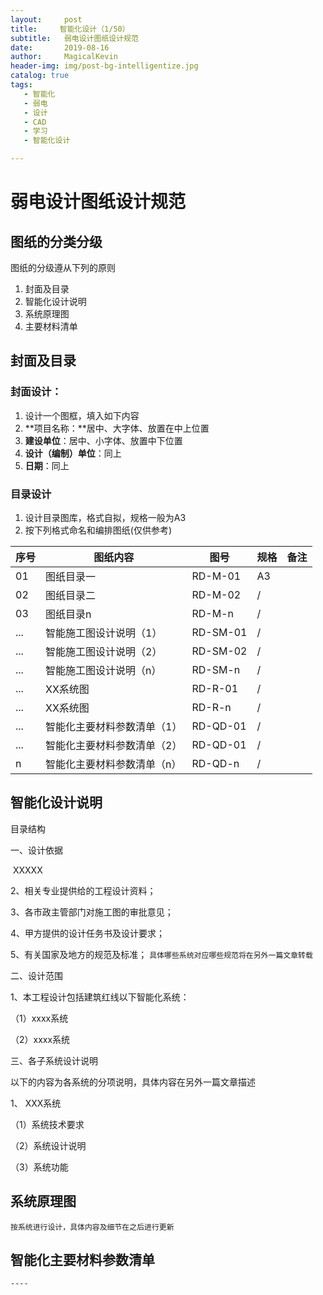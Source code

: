 ```yaml
---
layout:     post
title:     智能化设计（1/50）
subtitle:   弱电设计图纸设计规范
date:       2019-08-16
author:     MagicalKevin
header-img: img/post-bg-intelligentize.jpg
catalog: true
tags:
   - 智能化
   - 弱电
   - 设计
   - CAD
   - 学习
   - 智能化设计

---
```



# 弱电设计图纸设计规范


## 图纸的分类分级

图纸的分级遵从下列的原则


1. 封面及目录
2. 智能化设计说明
3. 系统原理图
4. 主要材料清单


## 封面及目录

### 封面设计：

1. 设计一个图框，填入如下内容
2. **项目名称：**居中、大字体、放置在中上位置
4. **建设单位**：居中、小字体、放置中下位置
4. **设计（编制）单位**：同上
5. **日期**：同上

### 目录设计

1. 设计目录图库，格式自拟，规格一般为A3
2. 按下列格式命名和编排图纸(仅供参考)

| 序号 | 图纸内容                    | 图号     | 规格 | 备注 |
| ---- | --------------------------- | -------- | ---- | ---- |
| 01   | 图纸目录一                  | RD-M-01  | A3   |      |
| 02   | 图纸目录二                  | RD-M-02  | /    |      |
| 03   | 图纸目录n                   | RD-M-n   | /    |      |
| ...  | 智能施工图设计说明（1）     | RD-SM-01 | /    |      |
| ...  | 智能施工图设计说明（2）     | RD-SM-02 | /    |      |
| ...  | 智能施工图设计说明（n）     | RD-SM-n  | /    |      |
| ...  | XX系统图                    | RD-R-01  | /    |      |
| ...  | XX系统图                    | RD-R-n   | /    |      |
| ...  | 智能化主要材料参数清单（1） | RD-QD-01 | /    |      |
| ...  | 智能化主要材料参数清单（2） | RD-QD-01 | /    |      |
| n    | 智能化主要材料参数清单（n） | RD-QD-n  | /    |      |



## 智能化设计说明

目录结构

一、设计依据

​	XXXXX

2、相关专业提供给的工程设计资料；

3、各市政主管部门对施工图的审批意见；

4、甲方提供的设计任务书及设计要求；

5、有关国家及地方的规范及标准；
	`具体哪些系统对应哪些规范将在另外一篇文章转载`

二、设计范围

1、本工程设计包括建筑红线以下智能化系统：

（1）xxxx系统

（2）xxxx系统

三、各子系统设计说明

以下的内容为各系统的分项说明，具体内容在另外一篇文章描述

1、 XXX系统

（1）系统技术要求

（2）系统设计说明

（3）系统功能

## 系统原理图

`按系统进行设计，具体内容及细节在之后进行更新`


## 智能化主要材料参数清单

`----`


